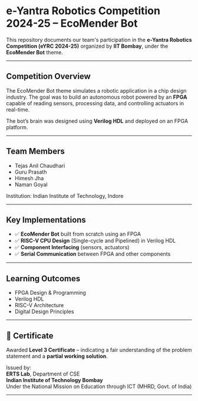# e-Yantra Robotics Competition 2024-25 – EcoMender Bot

This repository documents our team's participation in the **e-Yantra Robotics Competition (eYRC 2024-25)** organized by **IIT Bombay**, under the **EcoMender Bot** theme.

---

##  Competition Overview

The EcoMender Bot theme simulates a robotic application in a chip design industry. The goal was to build an autonomous robot powered by an **FPGA** capable of reading sensors, processing data, and controlling actuators in real-time.

The bot’s brain was designed using **Verilog HDL** and deployed on an FPGA platform. 

---

##  Team Members

- Tejas Anil Chaudhari  
- Guru Prasath  
- Himesh Jha  
- Naman Goyal  

Institution: Indian Institute of Technology, Indore

---

## Key Implementations

- ✅ **EcoMender Bot** built from scratch using an FPGA
- ✅ **RISC-V CPU Design** (Single-cycle and Pipelined) in Verilog HDL
- ✅ **Component Interfacing** (sensors, actuators)
- ✅ **Serial Communication** between FPGA and other components

---

## Learning Outcomes

- FPGA Design & Programming  
- Verilog HDL  
- RISC-V Architecture  
- Digital Design Principles

---

## 🥉 Certificate

Awarded **Level 3 Certificate** – indicating a fair understanding of the problem statement and a **partial working solution**.

Issued by:  
**ERTS Lab**, Department of CSE  
**Indian Institute of Technology Bombay**  
Under the National Mission on Education through ICT (MHRD, Govt. of India)

---

